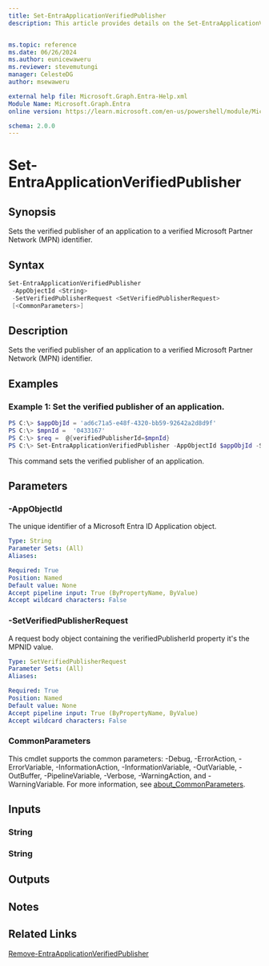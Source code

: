 ```yaml
---
title: Set-EntraApplicationVerifiedPublisher
description: This article provides details on the Set-EntraApplicationVerifiedPublisher command.


ms.topic: reference
ms.date: 06/26/2024
ms.author: eunicewaweru
ms.reviewer: stevemutungi
manager: CelesteDG
author: msewaweru

external help file: Microsoft.Graph.Entra-Help.xml
Module Name: Microsoft.Graph.Entra
online version: https://learn.microsoft.com/en-us/powershell/module/Microsoft.Graph.Entra/Set-EntraApplicationVerifiedPublisher

schema: 2.0.0
---
```


# Set-EntraApplicationVerifiedPublisher

## Synopsis
Sets the verified publisher of an application to a verified Microsoft Partner Network (MPN) identifier.

## Syntax

```powershell
Set-EntraApplicationVerifiedPublisher 
 -AppObjectId <String>
 -SetVerifiedPublisherRequest <SetVerifiedPublisherRequest> 
 [<CommonParameters>]
```

## Description
Sets the verified publisher of an application to a verified Microsoft Partner Network (MPN) identifier.

## Examples

### Example 1: Set the verified publisher of an application.
```powershell
PS C:\> $appObjId = 'ad6c71a5-e48f-4320-bb59-92642a2d8d9f'
PS C:\> $mpnId =  '0433167'
PS C:\> $req =  @{verifiedPublisherId=$mpnId}
PS C:\> Set-EntraApplicationVerifiedPublisher -AppObjectId $appObjId -SetVerifiedPublisherRequest $req
```

This command sets the verified publisher of an application.

## Parameters

### -AppObjectId
The unique identifier of a Microsoft Entra ID Application object.

```yaml
Type: String
Parameter Sets: (All)
Aliases:

Required: True
Position: Named
Default value: None
Accept pipeline input: True (ByPropertyName, ByValue)
Accept wildcard characters: False
```

### -SetVerifiedPublisherRequest
A request body object containing the verifiedPublisherId property it's the MPNID value.

```yaml
Type: SetVerifiedPublisherRequest
Parameter Sets: (All)
Aliases:

Required: True
Position: Named
Default value: None
Accept pipeline input: True (ByPropertyName, ByValue)
Accept wildcard characters: False
```

### CommonParameters
This cmdlet supports the common parameters: -Debug, -ErrorAction, -ErrorVariable, -InformationAction, -InformationVariable, -OutVariable, -OutBuffer, -PipelineVariable, -Verbose, -WarningAction, and -WarningVariable. For more information, see [about_CommonParameters](https://go.microsoft.com/fwlink/?LinkID=113216).

## Inputs

### String
### String
## Outputs

## Notes

## Related Links

[Remove-EntraApplicationVerifiedPublisher](Remove-EntraApplicationVerifiedPublisher.md)

